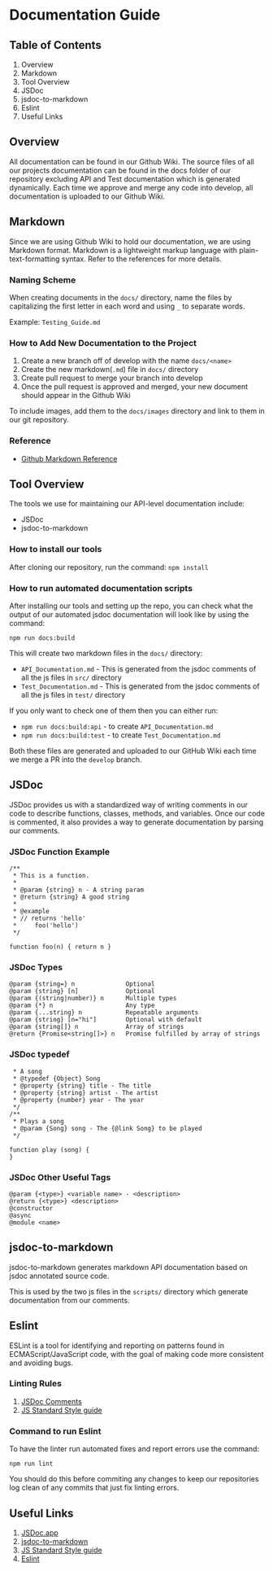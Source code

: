 # Documentation Guide

## Table of Contents

1.  Overview
2.  Markdown
3.  Tool Overview
2.  JSDoc
3.  jsdoc-to-markdown
4.  Eslint
5.  Useful Links

## Overview
All documentation can be found in our Github Wiki. The source files of all our projects documentation can be found in the docs folder of our repository excluding API and Test documentation which is generated dynamically. Each time we approve and merge any code into develop, all documentation is uploaded to our Github Wiki.

## Markdown
Since we are using Github Wiki to hold our documentation, we are using Markdown format. Markdown is a lightweight markup language with plain-text-formatting syntax. Refer to the references for more details.

### Naming Scheme
When creating documents in the `docs/` directory, name the files by capitalizing the first letter in each word and using `_` to separate words.

Example: `Testing_Guide.md`

### How to Add New Documentation to the Project
1.  Create a new branch off of develop with the name `docs/<name>`
2.  Create the new markdown(`.md`) file in `docs/` directory
3.  Create pull request to merge your branch into develop
4.  Once the pull request is approved and merged, your new document should appear in the Github Wiki

To include images, add them to the `docs/images` directory and link to them in our git repository.

### Reference
-  [Github Markdown Reference](https://help.github.com/en/github/writing-on-github/basic-writing-and-formatting-syntax)

## Tool Overview
The tools we use for maintaining our API-level documentation include:
-  JSDoc
-  jsdoc-to-markdown

### How to install our tools
After cloning our repository, run the command:
`npm install`

### How to run automated documentation scripts
After installing our tools and setting up the repo, you can check what the output of our automated jsdoc documentation will look like by using the command:

`npm run docs:build`

This will create two markdown files in the `docs/` directory:
*   `API_Documentation.md` - This is generated from the jsdoc comments of all the js files in `src/` directory
*   `Test_Documentation.md` - This is generated from the jsdoc comments of all the js files in `test/` directory

If you only want to check one of them then you can either run:
*   `npm run docs:build:api` - to create `API_Documentation.md` 
*   `npm run docs:build:test` - to create `Test_Documentation.md`

Both these files are generated and uploaded to our GitHub Wiki each time we merge a PR into the `develop` branch.

## JSDoc
JSDoc provides us with a standardized way of writing comments in our code to describe functions, classes, methods, and variables. Once our code is commented, it also provides a way to generate documentation by parsing our comments.

### JSDoc Function Example
```
/**
 * This is a function.
 *
 * @param {string} n - A string param
 * @return {string} A good string
 *
 * @example
 * // returns 'hello'
 *     foo('hello')
 */

function foo(n) { return n }
```
### JSDoc Types
```
@param {string=} n              Optional
@param {string} [n]             Optional
@param {(string|number)} n  	Multiple types
@param {*} n	                Any type
@param {...string} n	        Repeatable arguments
@param {string} [n="hi"]        Optional with default
@param {string[]} n             Array of strings
@return {Promise<string[]>} n	Promise fulfilled by array of strings
```
### JSDoc typedef
```/**
 * A song
 * @typedef {Object} Song
 * @property {string} title - The title
 * @property {string} artist - The artist
 * @property {number} year - The year
 */
/**
 * Plays a song
 * @param {Song} song - The {@link Song} to be played
 */

function play (song) {
}
```
### JSDoc Other Useful Tags
```
@param {<type>} <variable name> - <description>
@return {<type>} <description>
@constructor
@async
@module <name>
```

## jsdoc-to-markdown
jsdoc-to-markdown generates markdown API documentation based on jsdoc annotated source code.

This is used by the two js files in the `scripts/` directory which generate documentation from our comments.

## Eslint
ESLint is a tool for identifying and reporting on patterns found in ECMAScript/JavaScript code, with the goal of making code more consistent and avoiding bugs.

### Linting Rules
1.  [JSDoc Comments](https://jsdoc.app/about-getting-started.html)
2.  [JS Standard Style guide](https://standardjs.com/rules-en.html)

### Command to run Eslint
To have the linter run automated fixes and report errors use the command:

```npm run lint```

You should do this before commiting any changes to keep our repositories log clean of any commits that just fix linting errors.

## Useful Links
1.  [JSDoc\.app](https://jsdoc.app/)
2.  [jsdoc-to-markdown](https://github.com/jsdoc2md/jsdoc-to-markdown)
3.  [JS Standard Style guide](https://standardjs.com/rules-en.html)
4.  [Eslint](https://eslint.org/)
